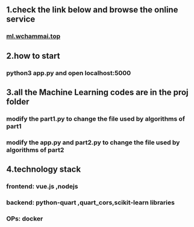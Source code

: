 ## 1.check the link below and browse the online service 
### [ml.wchammai.top](https://ml.wchammai.top)

## 2.how to start
### python3 app.py and open localhost:5000

## 3.all the Machine Learning codes are in the proj folder
### modify the part1.py to change the file used by algorithms of part1
### modify the app.py and part2.py to change the file used by algorithms of part2

## 4.technology stack
### frontend: vue.js ,nodejs
### backend: python-quart ,quart_cors,scikit-learn libraries
### OPs: docker